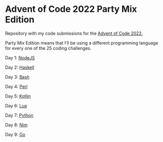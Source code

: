 # Advent of Code 2022 Party Mix Edition

Repository with my code submissions for the [Advent of Code 2022.](https://adventofcode.com/2022)

Party Mix Edition means that I'll be using a different programming language for every one of
the 25 coding challenges.

Day 1: [NodeJS](./01)

Day 2: [Haskell](./02)

Day 3: [Bash](./03)

Day 4: [Perl](./04)

Day 5: [Kotlin](./05)

Day 6: [Lua](./06)

Day 7: [Python](./07)

Day 8: [Nim](./08)

Day 9: [Go](./09)
